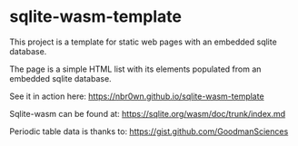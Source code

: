 # sqlite-wasm-template

This project is a template for static web pages with an embedded sqlite database.

The page is a simple HTML list with its elements populated from an embedded sqlite database.


See it in action here:
https://nbr0wn.github.io/sqlite-wasm-template


Sqlite-wasm can be found at:
https://sqlite.org/wasm/doc/trunk/index.md


Periodic table data is thanks to:
https://gist.github.com/GoodmanSciences

